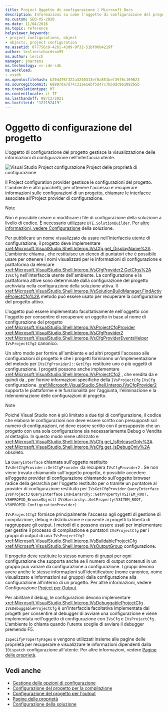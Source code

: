 ```yaml
---
title: Project Oggetto di configurazione | Microsoft Docs
description: Informazioni su come l'oggetto di configurazione del progetto gestisce la visualizzazione delle informazioni di configurazione nell'interfaccia utente.
ms.custom: SEO-VS-2020
ms.date: 11/04/2016
ms.topic: reference
helpviewer_keywords:
- project configurations, object
- objects, project configuration
ms.assetid: 877756c9-4261-43d9-9f32-51bf06b4219f
author: leslierichardson95
ms.author: lerich
manager: jmartens
ms.technology: vs-ide-sdk
ms.workload:
- vssdk
ms.openlocfilehash: b20d476f322a3240313ef6a851bef39f6c169623
ms.sourcegitcommit: 68897da7d74c31ae1ebf5d47c7b5ddc9b108265b
ms.translationtype: MT
ms.contentlocale: it-IT
ms.lasthandoff: 08/13/2021
ms.locfileid: "122152419"
---
```

# <a name="project-configuration-object"></a>Oggetto di configurazione del progetto
L'oggetto di configurazione del progetto gestisce la visualizzazione delle informazioni di configurazione nell'interfaccia utente.

 ![Visual Studio Project configurazione Project](../../extensibility/internals/media/vsprojectcfg.gif "vsProjectCfg") delle proprietà di configurazione

 Il Project configuration provider gestisce le configurazioni del progetto. L'ambiente e altri pacchetti, per ottenere l'accesso e recuperare informazioni sulle configurazioni di un progetto, chiamare le interfacce associate all'Project provider di configurazione.

> [!NOTE]
> Non è possibile creare o modificare i file di configurazione della soluzione a livello di codice. È necessario utilizzare `DTE.SolutionBuilder`. Per [altre informazioni, vedere Configurazione](../../extensibility/internals/solution-configuration.md) della soluzione.

 Per pubblicare un nome visualizzato da usare nell'interfaccia utente di configurazione, il progetto deve implementare <xref:Microsoft.VisualStudio.Shell.Interop.IVsCfg.get_DisplayName%2A> . L'ambiente chiama , che restituisce un elenco di puntatori che è possibile usare per ottenere i nomi visualizzati per le informazioni di configurazione e piattaforma da elencare <xref:Microsoft.VisualStudio.Shell.Interop.IVsCfgProvider2.GetCfgs%2A> `IVsCfg` nell'interfaccia utente dell'ambiente. La configurazione e la piattaforma attive sono determinate dalla configurazione del progetto archiviata nella configurazione della soluzione attiva. Il <xref:Microsoft.VisualStudio.Shell.Interop.IVsSolutionBuildManager.FindActiveProjectCfg%2A> metodo può essere usato per recuperare la configurazione del progetto attivo.

 L'oggetto può essere implementato facoltativamente nell'oggetto con l'oggetto per consentire di recuperare un oggetto in base al nome di configurazione del progetto <xref:Microsoft.VisualStudio.Shell.Interop.IVsProjectCfgProvider> <xref:Microsoft.VisualStudio.Shell.Interop.IVsCfgProvider2> <xref:Microsoft.VisualStudio.Shell.Interop.IVsCfgProviderEventsHelper> `IVsProjectCfg2` canonico.

 Un altro modo per fornire all'ambiente e ad altri progetti l'accesso alle configurazioni di progetto è che i progetti forniranno un'implementazione del metodo per `IVsCfgProvider2::GetCfgs` restituire uno o più oggetti di configurazione. I progetti possono anche implementare <xref:Microsoft.VisualStudio.Shell.Interop.IVsProjectCfg2> , che eredita da e quindi da , per fornire informazioni specifiche della `IVsProjectCfg` `IVsCfg` configurazione. <xref:Microsoft.VisualStudio.Shell.Interop.IVsCfgProvider2> supporta le piattaforme e le funzionalità per l'aggiunta, l'eliminazione e la ridenominazione delle configurazioni di progetto.

> [!NOTE]
> Poiché Visual Studio non è più limitato a due tipi di configurazione, il codice che elabora le configurazioni non deve essere scritto con presupposti sul numero di configurazioni, né deve essere scritto con il presupposto che un progetto con una sola configurazione sia necessariamente Debug o Vendita al dettaglio. In questo modo viene utilizzato e <xref:Microsoft.VisualStudio.Shell.Interop.IVsCfg.get_IsReleaseOnly%2A> <xref:Microsoft.VisualStudio.Shell.Interop.IVsCfg.get_IsDebugOnly%2A> obsoleto.

 La `QueryInterface` chiamata sull'oggetto restituito `IVsGetCfgProvider::GetCfgProvider` da recupera `IVsCfgProvider2` . Se non viene trovato chiamando sull'oggetto progetto, è possibile accedere all'oggetto provider di configurazione chiamando sull'oggetto browser radice della gerarchia per l'oggetto restituito per o tramite un puntatore al provider di configurazione restituito per `IVsGetCfgProvider` `QueryInterface` `IVsProject3` `QueryInterface` `IVsHierarchy::GetProperty(VSITEM_ROOT, VSHPROPID_BrowseObject)` `IVsHierarchy::GetProperty(VSITEM_ROOT, VSHPROPID_ConfigurationProvider)` .

 `IVsProjectCfg2` fornisce principalmente l'accesso agli oggetti di gestione di compilazione, debug e distribuzione e consente ai progetti la libertà di raggruppare gli output. I metodi di e possono essere usati per implementare per gestire il processo di compilazione e puntatori `IVsProjectCfg` per i gruppi di output di una `IVsProjectCfg2` <xref:Microsoft.VisualStudio.Shell.Interop.IVsBuildableProjectCfg> <xref:Microsoft.VisualStudio.Shell.Interop.IVsOutputGroup> configurazione.

 Il progetto deve restituire lo stesso numero di gruppi per ogni configurazione che supporta anche se il numero di output contenuti in un gruppo può variare da configurazione a configurazione. I gruppi devono avere anche le stesse informazioni sull'identificatore (nome canonico, nome visualizzato e informazioni sul gruppo) dalla configurazione alla configurazione all'interno di un progetto. Per altre informazioni, vedere Configurazione [Project per Output](../../extensibility/internals/project-configuration-for-output.md).

 Per abilitare il debug, le configurazioni devono implementare <xref:Microsoft.VisualStudio.Shell.Interop.IVsDebuggableProjectCfg> . `IVsDebuggableProjectCfg` è un'interfaccia facoltativa implementata dai progetti per consentire al debugger di avviare una configurazione e viene implementata nell'oggetto di configurazione con `IVsCfg` e `IVsProjectCfg` . L'ambiente lo chiama quando l'utente sceglie di avviare il debugger premendo F5.

 `ISpecifyPropertyPages` e vengono utilizzati insieme alle pagine delle proprietà per recuperare e visualizzare le informazioni dipendenti dalla `IDispatch` configurazione all'utente. Per altre informazioni, vedere [Pagine delle proprietà](../../extensibility/internals/property-pages.md).

## <a name="see-also"></a>Vedi anche
- [Gestione delle opzioni di configurazione](../../extensibility/internals/managing-configuration-options.md)
- [Configurazione del progetto per la compilazione](../../extensibility/internals/project-configuration-for-building.md)
- [Configurazione del progetto per l'output](../../extensibility/internals/project-configuration-for-output.md)
- [Pagine delle proprietà](../../extensibility/internals/property-pages.md)
- [Configurazione della soluzione](../../extensibility/internals/solution-configuration.md)
